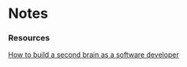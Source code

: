 # Notes

### Resources

[How to build a second brain as a software developer](https://aseemthakar.com/how-to-build-a-second-brain-as-a-software-developer/)